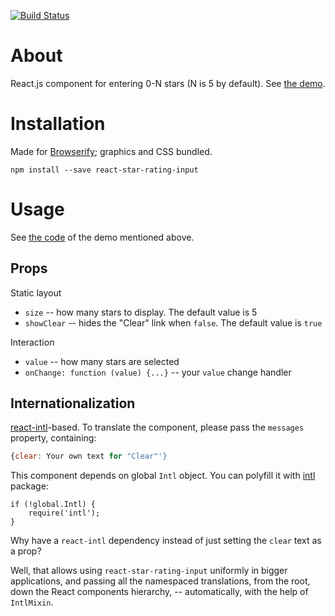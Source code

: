 [![Build Status](https://travis-ci.org/ikr/react-star-rating-input.svg?branch=master)](https://travis-ci.org/ikr/react-star-rating-input)

# About

React.js component for entering 0-N stars (N is 5 by default). See
[the demo](http://ikr.su/h/react-star-rating-input/demo.html).

# Installation

Made for [Browserify](http://browserify.org/); graphics and CSS bundled.

    npm install --save react-star-rating-input

# Usage

See [the code](https://github.com/ikr/react-star-rating-input/blob/master/demo.js) of the demo
mentioned above.

## Props

Static layout

* `size` -- how many stars to display. The default value is 5
* `showClear` -- hides the "Clear" link when `false`. The default value is `true`

Interaction

* `value` -- how many stars are selected
* `onChange: function (value) {...}` -- your `value` change handler

## Internationalization

[react-intl](https://github.com/yahoo/react-intl)-based. To translate the component, please pass the
`messages` property, containing:

```js
{clear: Your own text for "Clear"'}
```

This component depends on global `Intl` object. You can polyfill it with
[intl](https://github.com/andyearnshaw/Intl.js) package:

```
if (!global.Intl) {
    require('intl');
}
```

Why have a `react-intl` dependency instead of just setting the `clear` text as a prop?

Well, that allows using `react-star-rating-input` uniformly in bigger applications, and passing all
the namespaced translations, from the root, down the React components hierarchy, -- automatically,
with the help of `IntlMixin`.
